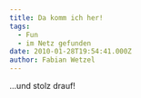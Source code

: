 ```yaml
---
title: Da komm ich her!
tags:
  - Fun
  - im Netz gefunden
date: 2010-01-28T19:54:41.000Z
author: Fabian Wetzel
---
```


…und stolz drauf!
  <div style="padding-bottom: 0px; margin: 0px; padding-left: 0px; padding-right: 0px; display: inline; float: none; padding-top: 0px" id="scid:5737277B-5D6D-4f48-ABFC-DD9C333F4C5D:9ac9081d-ca7c-4bf3-8b93-0ab38d940c3f" class="wlWriterEditableSmartContent"><div><object width="425" height="355"><param name="movie" value="http://www.youtube.com/v/VkvWIwEyPkQ&amp;hl=en"></param><embed src="http://www.youtube.com/v/VkvWIwEyPkQ&amp;hl=en" type="application/x-shockwave-flash" width="425" height="355"></embed></object></div></div>


